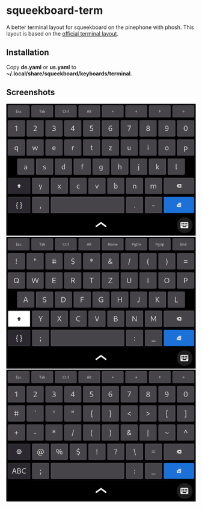 # squeekboard-term
A better terminal layout for squeekboard on the pinephone with phosh.
This layout is based on the [official terminal layout](https://source.puri.sm/Librem5/squeekboard/-/blob/master/data/keyboards/terminal/us.yaml).

## Installation

Copy **de.yaml** or **us.yaml** to **~/.local/share/squeekboard/keyboards/terminal**.

## Screenshots

![Letters](images/letters.png)
![Upper Case](images/upper.png)
![Symbols](images/symbols.png)

